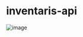 # inventaris-api
![image](https://github.com/user-attachments/assets/df8f6fd4-c094-44d5-a642-95dbc00c5ee6)
